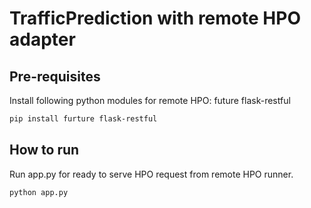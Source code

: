 # TrafficPrediction with remote HPO adapter

## Pre-requisites

Install following python modules for remote HPO: future flask-restful

```bash
pip install furture flask-restful
```

## How to run
Run app.py for ready to serve HPO request from remote HPO runner.

```bash
python app.py
```